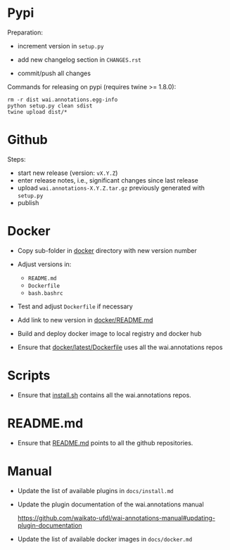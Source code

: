Pypi
====

Preparation:
* increment version in `setup.py`
* add new changelog section in `CHANGES.rst`
  
* commit/push all changes

Commands for releasing on pypi (requires twine >= 1.8.0):

```
rm -r dist wai.annotations.egg-info
python setup.py clean sdist
twine upload dist/*
```

Github
======

Steps:
* start new release (version: `vX.Y.Z`)
* enter release notes, i.e., significant changes since last release
* upload `wai.annotations-X.Y.Z.tar.gz` previously generated with `setup.py`
* publish


Docker
======

* Copy sub-folder in [docker](docker) directory with new version number
* Adjust versions in:

  * `README.md`
  * `Dockerfile`
  * `bash.bashrc`
  
* Test and adjust `Dockerfile` if necessary
* Add link to new version in [docker/README.md](docker/README.md)
* Build and deploy docker image to local registry and docker hub
* Ensure that [docker/latest/Dockerfile](docker/latest/Dockerfile) uses all the wai.annotations repos


Scripts
=======

* Ensure that [install.sh](install.sh) contains all the wai.annotations repos.


README.md
=========

* Ensure that [README.md](README.md) points to all the github repositories.


Manual
======

* Update the list of available plugins in `docs/install.md`

* Update the plugin documentation of the wai.annotations manual
  
  https://github.com/waikato-ufdl/wai-annotations-manual#updating-plugin-documentation

* Update the list of available docker images in `docs/docker.md`
